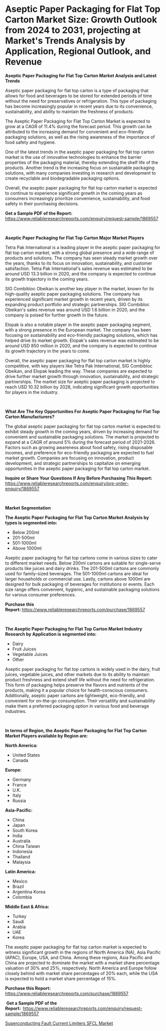 <p><h1>Aseptic Paper Packaging for Flat Top Carton Market Size: Growth Outlook from 2024 to 2031, projecting at Market's Trends Analysis by Application, Regional Outlook, and Revenue</h1></p><p><strong>Aseptic Paper Packaging for Flat Top Carton Market Analysis and Latest Trends</strong></p>
<p><p>Aseptic paper packaging for flat top carton is a type of packaging that allows for food and beverages to be stored for extended periods of time without the need for preservatives or refrigeration. This type of packaging has become increasingly popular in recent years due to its convenience, sustainability, and ability to maintain the freshness of products.</p><p>The Aseptic Paper Packaging for Flat Top Carton Market is expected to grow at a CAGR of 11.4% during the forecast period. This growth can be attributed to the increasing demand for convenient and eco-friendly packaging solutions, as well as the rising awareness of the importance of food safety and hygiene.</p><p>One of the latest trends in the aseptic paper packaging for flat top carton market is the use of innovative technologies to enhance the barrier properties of the packaging material, thereby extending the shelf life of the products. Another trend is the increasing focus on sustainable packaging solutions, with many companies investing in research and development to create recyclable and biodegradable packaging options.</p><p>Overall, the aseptic paper packaging for flat top carton market is expected to continue to experience significant growth in the coming years as consumers increasingly prioritize convenience, sustainability, and food safety in their purchasing decisions.</p></p>
<p><strong>Get a Sample PDF of the Report:&nbsp;</strong> <a href="https://www.reliableresearchreports.com/enquiry/request-sample/1869557">https://www.reliableresearchreports.com/enquiry/request-sample/1869557</a></p>
<p>&nbsp;</p>
<p><strong>Aseptic Paper Packaging for Flat Top Carton Major Market Players</strong></p>
<p><p>Tetra Pak International is a leading player in the aseptic paper packaging for flat top carton market, with a strong global presence and a wide range of products and solutions. The company has seen steady market growth over the years, thanks to its focus on innovation, sustainability, and customer satisfaction. Tetra Pak International's sales revenue was estimated to be around USD 13.3 billion in 2020, and the company is expected to continue its growth trajectory in the coming years.</p><p>SIG Combibloc Obeikan is another key player in the market, known for its high-quality aseptic paper packaging solutions. The company has experienced significant market growth in recent years, driven by its expanding product portfolio and strategic partnerships. SIG Combibloc Obeikan's sales revenue was around USD 1.6 billion in 2020, and the company is poised for further growth in the future.</p><p>Elopak is also a notable player in the aseptic paper packaging segment, with a strong presence in the European market. The company has been focusing on sustainability and eco-friendly packaging solutions, which has helped drive its market growth. Elopak's sales revenue was estimated to be around USD 850 million in 2020, and the company is expected to continue its growth trajectory in the years to come.</p><p>Overall, the aseptic paper packaging for flat top carton market is highly competitive, with key players like Tetra Pak International, SIG Combibloc Obeikan, and Elopak leading the way. These companies are expected to drive further market growth through innovation, sustainability, and strategic partnerships. The market size for aseptic paper packaging is projected to reach USD 10.32 billion by 2028, indicating significant growth opportunities for players in the industry.</p></p>
<p>&nbsp;</p>
<p><strong>What Are The Key Opportunities For Aseptic Paper Packaging for Flat Top Carton Manufacturers?</strong></p>
<p><p>The global aseptic paper packaging for flat top carton market is expected to exhibit steady growth in the coming years, driven by increasing demand for convenient and sustainable packaging solutions. The market is projected to expand at a CAGR of around 5% during the forecast period of 2021-2026. Factors such as growing awareness about food safety, rising disposable incomes, and preference for eco-friendly packaging are expected to fuel market growth. Companies are focusing on innovation, product development, and strategic partnerships to capitalize on emerging opportunities in the aseptic paper packaging for flat top carton market.</p></p>
<p><strong>Inquire or Share Your Questions If Any Before Purchasing This Report:</strong> <a href="https://www.reliableresearchreports.com/enquiry/pre-order-enquiry/1869557">https://www.reliableresearchreports.com/enquiry/pre-order-enquiry/1869557</a></p>
<p>&nbsp;</p>
<p><strong>Market Segmentation</strong></p>
<p><strong>The Aseptic Paper Packaging for Flat Top Carton Market Analysis by types is segmented into:</strong></p>
<p><ul><li>Below 200ml</li><li>201-500ml</li><li>501-1000ml</li><li>Above 1000ml</li></ul></p>
<p><p>Aseptic paper packaging for flat top cartons come in various sizes to cater to different market needs. Below 200ml cartons are suitable for single-serve products like juices and dairy drinks. The 201-500ml cartons are commonly used for family-sized beverages. The 501-1000ml cartons are ideal for larger households or commercial use. Lastly, cartons above 1000ml are designed for bulk packaging of beverages for institutions or events. Each size range offers convenient, hygienic, and sustainable packaging solutions for various consumer preferences.</p></p>
<p><strong>Purchase this Report:&nbsp;</strong><a href="https://www.reliableresearchreports.com/purchase/1869557">https://www.reliableresearchreports.com/purchase/1869557</a></p>
<p>&nbsp;</p>
<p><strong>The Aseptic Paper Packaging for Flat Top Carton Market Industry Research by Application is segmented into:</strong></p>
<p><ul><li>Dairy</li><li>Fruit Juices</li><li>Vegetable Juices</li><li>Other</li></ul></p>
<p><p>Aseptic paper packaging for flat top cartons is widely used in the dairy, fruit juices, vegetable juices, and other markets due to its ability to maintain product freshness and extend shelf life without the need for refrigeration. This form of packaging helps preserve the flavors and nutrients of the products, making it a popular choice for health-conscious consumers. Additionally, aseptic paper cartons are lightweight, eco-friendly, and convenient for on-the-go consumption. Their versatility and sustainability make them a preferred packaging option in various food and beverage industries.</p></p>
<p>&nbsp;</p>
<p><strong>In terms of Region, the Aseptic Paper Packaging for Flat Top Carton Market Players available by Region are:</strong></p>
<p>
    <p> <strong> North America: </strong>
        <ul>
            <li>United States</li>
            <li>Canada</li>
        </ul>
        </p> 
    <p> <strong> Europe: </strong>
        <ul>
            <li>Germany</li>
            <li>France</li>
            <li>U.K.</li>
            <li>Italy</li>
            <li>Russia</li>
        </ul>
        </p> 
    <p> <strong> Asia-Pacific: </strong>
        <ul>
            <li>China</li>
            <li>Japan</li>
            <li>South Korea</li>
            <li>India</li>
            <li>Australia</li>
            <li>China Taiwan</li>
            <li>Indonesia</li>
            <li>Thailand</li>
            <li>Malaysia</li>
        </ul>
        </p> 
    <p> <strong> Latin America: </strong>
        <ul>
            <li>Mexico</li>
            <li>Brazil</li>
            <li>Argentina Korea</li>
            <li>Colombia</li>
        </ul>
        </p> 
    <p> <strong> Middle East & Africa: </strong>
        <ul>
            <li>Turkey</li>
            <li>Saudi</li>
            <li>Arabia</li>
            <li>UAE</li>
            <li>Korea</li>
        </ul>
    </p>
    </p>
<p><p>The aseptic paper packaging for flat top carton market is expected to witness significant growth in the regions of North America (NA), Asia Pacific (APAC), Europe, USA, and China. Among these regions, Asia Pacific and China are projected to dominate the market with a market share percentage valuation of 30% and 25%, respectively. North America and Europe follow closely behind with market share percentages of 20% each, while the USA is expected to hold a market share percentage of 15%.</p></p>
<p><strong>Purchase this Report: </strong><a href="https://www.reliableresearchreports.com/purchase/1869557">https://www.reliableresearchreports.com/purchase/1869557</a></p>
<p>&nbsp;<strong>Get a Sample PDF of the Report:&nbsp;&nbsp;</strong><a href="https://www.reliableresearchreports.com/enquiry/request-sample/1869557">https://www.reliableresearchreports.com/enquiry/request-sample/1869557</a></p>
<p><strong></strong></p>
<p><p><a href="https://noble-drawer-34c.notion.site/Superconducting-Fault-Current-Limiters-SFCL-Market-Size-and-Growth-Market-Segmentation-Regional-an-f56a8bba6aca40969ed073bc70f11f0d">Superconducting Fault Current Limiters SFCL Market</a></p></p>